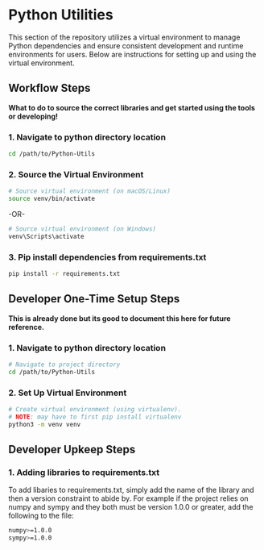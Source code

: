 # Python Utilities

This section of the repository utilizes a virtual environment to manage Python dependencies and ensure consistent development and runtime environments for users. Below are instructions for setting up and using the virtual environment.

## Workflow Steps
<b>What to do to source the correct libraries and get started using the tools or developing!</b>

### 1. Navigate to python directory location
```bash
cd /path/to/Python-Utils
```

### 2. Source the Virtual Environment
```bash
# Source virtual environment (on macOS/Linux)
source venv/bin/activate
```
-OR-
```bash
# Source virtual environment (on Windows)
venv\Scripts\activate
```

### 3. Pip install dependencies from requirements.txt
```bash
pip install -r requirements.txt
```

## Developer One-Time Setup Steps 
<b>This is already done but its good to document this here for future reference.</b>


### 1. Navigate to python directory location
```bash
# Navigate to project directory
cd /path/to/Python-Utils
```

### 2. Set Up Virtual Environment
```bash
# Create virtual environment (using virtualenv).
# NOTE: may have to first pip install virtualenv
python3 -m venv venv
```

## Developer Upkeep Steps
### 1. Adding libraries to requirements.txt
To add libaries to requirements.txt, simply add the name of the library and then a version constraint to abide by. For example if the project relies on numpy and sympy and they both must be version 1.0.0 or greater, add the following to the file:
```bash
numpy>=1.0.0
sympy>=1.0.0
```
